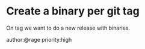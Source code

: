 # Create a binary per git tag

On tag we want to do a new release with binaries.

author:@rage
priority:high
